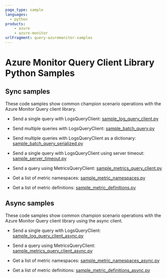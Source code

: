 ```yaml
---
page_type: sample
languages:
  - python
products:
    - azure
    - azure-monitor
urlFragment: query-azuremonitor-samples
---
```


# Azure Monitor Query Client Library Python Samples

## Sync samples
These code samples show common champion scenario operations with the Azure Monitor Query client library.

* Send a single query with LogsQueryClient: [sample_log_query_client.py](https://github.com/Azure/azure-sdk-for-python/blob/master/sdk/monitor/azure-monitor-query/samples/sample_log_query_client.py)

* Send multiple queries with LogsQueryClient: [sample_batch_query.py](https://github.com/Azure/azure-sdk-for-python/blob/master/sdk/monitor/azure-monitor-query/samples/sample_batch_query.py)

* Send multiple queries with LogsQueryClient as a dictionary: [sample_batch_query_serialized.py](https://github.com/Azure/azure-sdk-for-python/blob/master/sdk/monitor/azure-monitor-query/samples/sample_batch_query_serialized.py)

* Send a single query with LogsQueryClient using server timeout: [sample_server_timeout.py](https://github.com/Azure/azure-sdk-for-python/blob/master/sdk/monitor/azure-monitor-query/samples/sample_server_timeout.py)

* Send a query using MetricsQueryClient: [sample_metrics_query_client.py](https://github.com/Azure/azure-sdk-for-python/blob/master/sdk/monitor/azure-monitor-query/samples/sample_metrics_query_client.py) 

* Get a list of metric namespaces: [sample_metric_namespaces.py](https://github.com/Azure/azure-sdk-for-python/blob/master/sdk/monitor/azure-monitor-query/samples/sample_metric_namespaces.py)

* Get a list of metric definitions: [sample_metric_definitions.py](https://github.com/Azure/azure-sdk-for-python/blob/master/sdk/monitor/azure-monitor-query/samples/sample_metric_definitions.py)

## Async samples
These code samples show common champion scenario operations with the Azure Monitor Query client library using the async client.

* Send a single query with LogsQueryClient: [sample_log_query_client_async.py](https://github.com/Azure/azure-sdk-for-python/blob/master/sdk/monitor/azure-monitor-query/samples/async_samples/sample_log_query_client_async.py)

* Send a query using MetricsQueryClient: [sample_metrics_query_client_async.py](https://github.com/Azure/azure-sdk-for-python/blob/master/sdk/monitor/azure-monitor-query/samples/async_samples/sample_metrics_query_client_async.py) 

* Get a list of metric namespaces: [sample_metric_namespaces_async.py](https://github.com/Azure/azure-sdk-for-python/blob/master/sdk/monitor/azure-monitor-query/samples/async_samples/sample_metric_namespaces_async.py)

* Get a list of metric definitions: [sample_metric_definitions_async.py](https://github.com/Azure/azure-sdk-for-python/blob/master/sdk/monitor/azure-monitor-query/samples/async_samples/sample_metric_definitions_async.py)